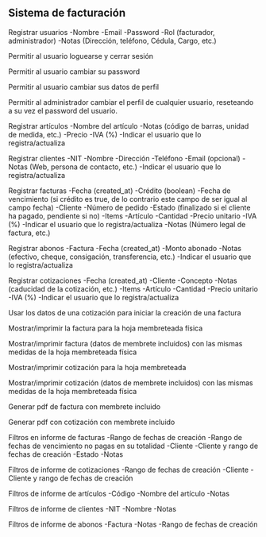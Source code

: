 ## Sistema de facturación

Registrar usuarios
    -Nombre
    -Email
    -Password
    -Rol (facturador, administrador)
    -Notas (Dirección, teléfono, Cédula, Cargo, etc.)

Permitir al usuario loguearse y cerrar sesión

Permitir al usuario cambiar su password

Permitir al usuario cambiar sus datos de perfil

Permitir al administrador cambiar el perfil de cualquier usuario, reseteando a su vez el password del usuario.

Registrar artículos
    -Nombre del artículo
    -Notas (código de barras, unidad de medida, etc.)
    -Precio
    -IVA (%)
    -Indicar el usuario que lo registra/actualiza

Registrar clientes
    -NIT
    -Nombre
    -Dirección
    -Teléfono
    -Email (opcional)
    -Notas (Web, persona de contacto, etc.)
    -Indicar el usuario que lo registra/actualiza

Registrar facturas
    -Fecha (created_at)
    -Crédito (boolean)
    -Fecha de vencimiento (si crédito es true, de lo contrario este campo de ser igual al campo fecha)
    -Cliente
    -Número de pedido
    -Estado (finalizado si el cliente ha pagado, pendiente si no)
    -Items
        -Artículo
        -Cantidad
        -Precio unitario
        -IVA (%)
    -Indicar el usuario que lo registra/actualiza
    -Notas (Número legal de factura, etc.)

Registrar abonos
    -Factura
    -Fecha (created_at)
    -Monto abonado
    -Notas (efectivo, cheque, consigación, transferencia, etc.)
    -Indicar el usuario que lo registra/actualiza

Registrar cotizaciones
    -Fecha (created_at)
    -Cliente
    -Concepto
    -Notas (caducidad de la cotización, etc.)
    -Items
        -Artículo
        -Cantidad
        -Precio unitario
        -IVA (%)
    -Indicar el usuario que lo registra/actualiza

Usar los datos de una cotización para iniciar la creación de una factura

Mostrar/imprimir la factura para la hoja membreteada física

Mostrar/imprimir factura (datos de membrete incluidos) con las mismas medidas de la hoja membreteada física

Mostrar/imprimir cotización para la hoja membreteada

Mostrar/imprimir cotización (datos de membrete incluidos) con las mismas medidas de la hoja membreteada física

Generar pdf de factura con membrete incluido

Generar pdf con cotización con membrete incluido

Filtros en informe de facturas
    -Rango de fechas de creación
    -Rango de fechas de vencimiento no pagas en su totalidad
    -Cliente
    -Cliente y rango de fechas de creación
    -Estado
    -Notas

Filtros de informe de cotizaciones
    -Rango de fechas de creación
    -Cliente
    -Cliente y rango de fechas de creación

Filtros de informe de artículos
    -Código
    -Nombre del artículo
    -Notas

Filtros de informe de clientes
    -NIT
    -Nombre
    -Notas

Filtros de informe de abonos
    -Factura
    -Notas
    -Rango de fechas de creación